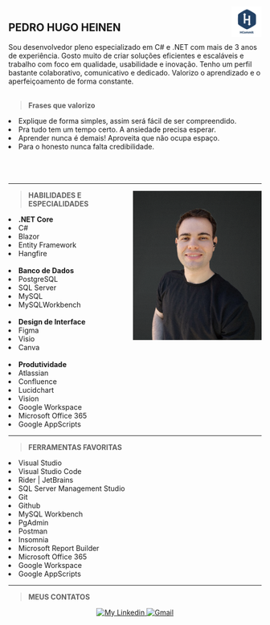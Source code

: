 <img src="https://github.com/PedroHugoHeinen/pedrohugoheinen/blob/55036a1ac97d4329ec454cf200fee0a41f0e798c/assets/images/HCommit%20-%20GitHub.png" min-width="60px" max-width="60px" width="60px" align="right" alt="HCommit" href="https://pedrohugoheinen.github.io/pedrohugoheinen/">

## **PEDRO HUGO HEINEN** <br>
Sou desenvolvedor pleno especializado em C# e .NET com mais de 3 anos de experiência. Gosto muito de criar soluções eficientes e escaláveis e trabalho com foco em qualidade, usabilidade e inovação. Tenho um perfil bastante colaborativo, comunicativo e dedicado. Valorizo o aprendizado e o aperfeiçoamento de forma constante.<br><br>

> <strong>Frases que valorizo</strong><br>
<li>Explique de forma simples, assim será fácil de ser compreendido.</li>
<li>Pra tudo tem um tempo certo. A ansiedade precisa esperar.</li>
<li>Aprender nunca é demais! Aproveita que não ocupa espaço.</li>
<li>Para o honesto nunca falta credibilidade.</li>
<br><br><br>

----

<img src="https://github.com/PedroHugoHeinen/pedrohugoheinen/blob/main/assets/images/pic13.png" min-width="256px" max-width="256px" width="256px" align="right" alt="Devs">

> <strong>HABILIDADES E ESPECIALIDADES</strong><br>
<li><strong>.NET Core</strong></li>
<li>C#</li>
<li>Blazor</li>
<li>Entity Framework</li>
<li>Hangfire</li><br>

<li><strong>Banco de Dados</strong></li>
<li>PostgreSQL</li>
<li>SQL Server</li>
<li>MySQL</li>
<li>MySQLWorkbench</li><br>

<li><strong>Design de Interface</strong></li>
<li>Figma</li>
<li>Visio</li>
<li>Canva</li><br>

<li><strong>Produtividade</strong></li>
<li>Atlassian</li>
<li>Confluence</li>
<li>Lucidchart</li>
<li>Vision</li>
<li>Google Workspace</li>
<li>Microsoft Office 365</li>
<li>Google AppScripts</li>
</p>

----

> <strong>FERRAMENTAS FAVORITAS</strong>
<li>Visual Studio</li>
<li>Visual Studio Code</li>
<li>Rider | JetBrains</li>
<li>SQL Server Management Studio</li>
<li>Git</li>
<li>Github</li>
<li>MySQL Workbench</li>
<li>PgAdmin</li>
<li>Postman</li>
<li>Insomnia</li>
<li>Microsoft Report Builder</li>
<li>Microsoft Office 365</li>
<li>Google Workspace</li>
<li>Google AppScripts</li>
</p>

----

> <strong>MEUS CONTATOS</strong>
<p align="center">
    <a href="https://www.linkedin.com/in/pedrohugoheinen/">
        <img alt="My Linkedin" src="https://img.shields.io/static/v1?style=for-the-badge&logo=linkedin&label=LinkedIn&message=pedrohugoheinen&color=214083">
    </a>
    <a href="mailto:pedro.hugo.heinen@gmail.com">
        <img alt="Gmail" src="https://img.shields.io/static/v1?style=for-the-badge&logo=gmail&label=Gmail&message=pedro.hugo.heinen@gmail.com&color=214083">
    </a>
</p>
